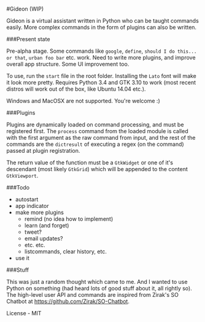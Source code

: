#Gideon (WIP)

Gideon is a virtual assistant written in Python who can be taught commands easily. More complex commands in the form of plugins can also be written.

###Present state

Pre-alpha stage. Some commands like `google`, `define`, `should I do this... or that`, `urban foo bar` etc. work. Need to write more plugins, and improve overall app structure. Some UI improvement too.

To use, run the `start` file in the root folder. Installing the `Lato` font will make it look more pretty. Requires Python 3.4 and GTK 3.10 to work (most recent distros will work out of the box, like Ubuntu 14.04 etc.).

Windows and MacOSX are not supported. You're welcome :)

###Plugins

Plugins are dynamically loaded on command processing, and must be registered first. The `process` command from the loaded module is called with the first argument as the raw command from input, and the rest of the commands are the `dictresult` of executing a regex (on the command) passed at plugin registration.

The return value of the function must be a `GtkWidget` or one of it's descendant (most likely `GtkGrid`) which will be appended to the content `GtkViewport`.

###Todo

- autostart
- app indicator
- make more plugins 
	- remind (no idea how to implement)
	- learn (and forget)
	- tweet?
	- email updates?
	- etc. etc.
	- listcommands, clear history, etc.
- use it

###Stuff

This was just a random thought which came to me. And I wanted to use Python on something (had heard lots of good stuff about it, all rightly so). The high-level user API and commands are inspired from Zirak's SO Chatbot at https://github.com/Zirak/SO-Chatbot.

License - MIT
